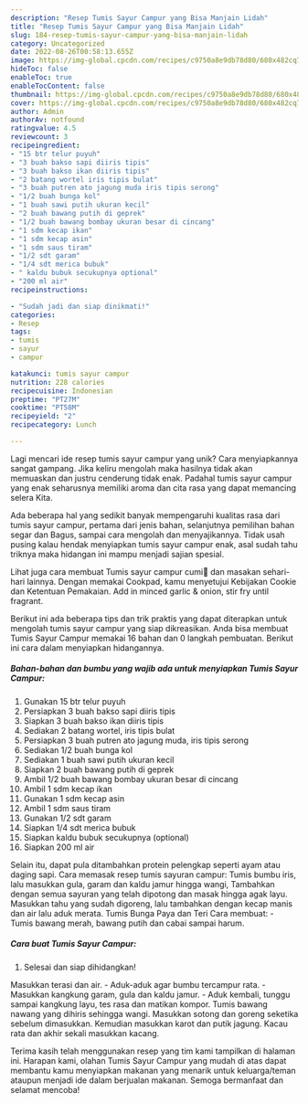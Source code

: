 ```yaml
---
description: "Resep Tumis Sayur Campur yang Bisa Manjain Lidah"
title: "Resep Tumis Sayur Campur yang Bisa Manjain Lidah"
slug: 184-resep-tumis-sayur-campur-yang-bisa-manjain-lidah
category: Uncategorized
date: 2022-08-26T00:58:13.655Z
image: https://img-global.cpcdn.com/recipes/c9750a8e9db78d80/680x482cq70/tumis-sayur-campur-foto-resep-utama.jpg
hideToc: false
enableToc: true
enableTocContent: false
thumbnail: https://img-global.cpcdn.com/recipes/c9750a8e9db78d80/680x482cq70/tumis-sayur-campur-foto-resep-utama.jpg
cover: https://img-global.cpcdn.com/recipes/c9750a8e9db78d80/680x482cq70/tumis-sayur-campur-foto-resep-utama.jpg
author: Admin
authorAv: notfound
ratingvalue: 4.5
reviewcount: 3
recipeingredient:
- "15 btr telur puyuh"
- "3 buah bakso sapi diiris tipis"
- "3 buah bakso ikan diiris tipis"
- "2 batang wortel iris tipis bulat"
- "3 buah putren ato jagung muda iris tipis serong"
- "1/2 buah bunga kol"
- "1 buah sawi putih ukuran kecil"
- "2 buah bawang putih di geprek"
- "1/2 buah bawang bombay ukuran besar di cincang"
- "1 sdm kecap ikan"
- "1 sdm kecap asin"
- "1 sdm saus tiram"
- "1/2 sdt garam"
- "1/4 sdt merica bubuk"
- " kaldu bubuk secukupnya optional"
- "200 ml air"
recipeinstructions:

- "Sudah jadi dan siap dinikmati!"
categories:
- Resep
tags:
- tumis
- sayur
- campur

katakunci: tumis sayur campur 
nutrition: 228 calories
recipecuisine: Indonesian
preptime: "PT27M"
cooktime: "PT58M"
recipeyield: "2"
recipecategory: Lunch

---
```





Lagi mencari ide resep tumis sayur campur yang unik? Cara menyiapkannya sangat gampang. Jika keliru mengolah maka hasilnya tidak akan memuaskan dan justru cenderung tidak enak. Padahal tumis sayur campur yang enak seharusnya memiliki aroma dan cita rasa yang dapat memancing selera Kita.





Ada beberapa hal yang sedikit banyak mempengaruhi kualitas rasa dari tumis sayur campur, pertama dari jenis bahan, selanjutnya pemilihan bahan segar dan Bagus, sampai cara mengolah dan menyajikannya. Tidak usah pusing kalau hendak menyiapkan tumis sayur campur enak,      asal sudah tahu triknya maka hidangan ini mampu menjadi sajian spesial.














Lihat juga cara membuat Tumis sayur campur cumi🦑 dan masakan sehari-hari lainnya. Dengan memakai Cookpad, kamu menyetujui Kebijakan Cookie dan Ketentuan Pemakaian. Add in minced garlic &amp; onion, stir fry until fragrant.






Berikut ini ada beberapa tips dan trik praktis yang dapat diterapkan untuk mengolah tumis sayur campur yang siap dikreasikan. Anda bisa membuat Tumis Sayur Campur memakai 16 bahan dan 0 langkah pembuatan. Berikut ini cara dalam menyiapkan hidangannya.

<!--inarticleads1-->

##### Bahan-bahan dan bumbu yang wajib ada untuk menyiapkan Tumis Sayur Campur:

1. Gunakan 15 btr telur puyuh
1. Persiapkan 3 buah bakso sapi diiris tipis
1. Siapkan 3 buah bakso ikan diiris tipis
1. Sediakan 2 batang wortel, iris tipis bulat
1. Persiapkan 3 buah putren ato jagung muda, iris tipis serong
1. Sediakan 1/2 buah bunga kol
1. Sediakan 1 buah sawi putih ukuran kecil
1. Siapkan 2 buah bawang putih di geprek
1. Ambil 1/2 buah bawang bombay ukuran besar di cincang
1. Ambil 1 sdm kecap ikan
1. Gunakan 1 sdm kecap asin
1. Ambil 1 sdm saus tiram
1. Gunakan 1/2 sdt garam
1. Siapkan 1/4 sdt merica bubuk
1. Siapkan  kaldu bubuk secukupnya (optional)
1. Siapkan 200 ml air


Selain itu, dapat pula ditambahkan protein pelengkap seperti ayam atau daging sapi. Cara memasak resep tumis sayuran campur: Tumis bumbu iris, lalu masukkan gula, garam dan kaldu jamur hingga wangi, Tambahkan dengan semua sayuran yang telah dipotong dan masak hingga agak layu. Masukkan tahu yang sudah digoreng, lalu tambahkan dengan kecap manis dan air lalu aduk merata. Tumis Bunga Paya dan Teri Cara membuat: - Tumis bawang merah, bawang putih dan cabai sampai harum. 

<!--inarticleads2-->

##### Cara buat Tumis Sayur Campur:


1. Selesai dan siap dihidangkan!

Masukkan terasi dan air. - Aduk-aduk agar bumbu tercampur rata. - Masukkan kangkung garam, gula dan kaldu jamur. - Aduk kembali, tunggu sampai kangkung layu, tes rasa dan matikan kompor. Tumis bawang nawang yang dihiris sehingga wangi. Masukkan sotong dan goreng seketika sebelum dimasukkan. Kemudian masukkan karot dan putik jagung. Kacau rata dan akhir sekali masukkan kacang. 

Terima kasih telah menggunakan resep yang tim kami tampilkan di halaman ini. Harapan kami, olahan Tumis Sayur Campur yang mudah di atas dapat membantu kamu menyiapkan makanan yang menarik untuk keluarga/teman ataupun menjadi ide dalam berjualan makanan. Semoga bermanfaat dan selamat mencoba!
